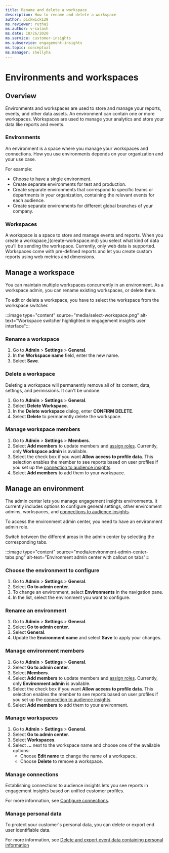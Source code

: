```yaml
---
title: Rename and delete a workspace
description: How to rename and delete a workspace
author: pickwick129
ms.reviewer: ruthai
ms.author: v-salash
ms.date: 10/26/2020
ms.service: customer-insights
ms.subservice: engagement-insights 
ms.topic: conceptual
ms.manager: shellyha
---
```


# Environments and workspaces

## Overview

Environments and workspaces are used to store and manage your reports, events, and other data assets. An environment can contain one or more workspaces. Workspaces are used to manage your analytics and store your data like reports and events. 

### Environments

An environment is a space where you manage your workspaces and connections. How you use environments depends on your organization and your use case. 

For example: 
- Choose to have a single environment.
- Create separate environments for test and production.
- Create separate environments that correspond to specific teams or departments in your organization, containing the relevant events for each audience.
- Create separate environments for different global branches of your company.

### Workspaces 

A workspace is a space to store and manage events and reports. When you create a workspace,](create-workspace.md) you select what kind of data you'll be sending the workspace. Currently, only web data is supported. Workspaces come with pre-defined reports and let you create custom reports using web metrics and dimensions.

## Manage a workspace

You can maintain multiple workspaces concurrently in an environment. As a workspace admin, you can rename existing workspaces, or delete them. 

To edit or delete a workspace, you have to select the workspace from the workspace switcher. 

:::image type="content" source="media/select-workspace.png" alt-text="Workspace switcher highlighted in engagement insights user interface":::

### Rename a workspace

1. Go to **Admin** > **Settings** > **General**.
1. In the **Workspace name** field, enter the new name.
1. Select **Save**.

### Delete a workspace

Deleting a workspace will permanently remove all of its content, data, settings, and permissions. It can't be undone.

1. Go to **Admin** > **Settings** > **General**.
1. Select **Delete Workspace**. 
1. In the **Delete workspace** dialog, enter **CONFIRM DELETE**. 
1. Select **Delete** to permanently delete the workspace.

### Manage workspace members

1. Go to **Admin** > **Settings** > **Members**.
1. Select **Add members** to update members and [assign roles](user-roles.md). Currently, only **Workspace admin** is available.
1. Select the check box if you want **Allow access to profile data**. This selection enables the member to see reports based on user profiles if you set up the [connection to audience insights](configure-connections.md).
1. Select **Add members** to add them to your workspace.

## Manage an environment

The admin center lets you manage engagement insights environments. It currently includes options to configure general settings, other environment admins, workspaces, and [connections to audience insights](configure-connections.md).

To access the environment admin center, you need to have an environment admin role.

Switch between the different areas in the admin center by selecting the corresponding tabs.

:::image type="content" source="media/environment-admin-center-tabs.png" alt-text="Environment admin center with callout on tabs":::

### Choose the environment to configure

1. Go to **Admin** > **Settings** > **General**.
1. Select **Go to admin center**.
1. To change an environment, select **Environments** in the navigation pane.
1. In the list, select the environment you want to configure.

### Rename an environment

1. Go to **Admin** > **Settings** > **General**.
1. Select **Go to admin center**.
1. Select **General**.
1. Update the **Environment name** and select **Save** to apply your changes.

### Manage environment members

1. Go to **Admin** > **Settings** > **General**.
1. Select **Go to admin center**.
1. Select **Members**.
1. Select **Add members** to update members and [assign roles](user-roles.md). Currently, only **Environment admin** is available.
1. Select the check box if you want **Allow access to profile data**. This selection enables the member to see reports based on user profiles if you set up the [connection to audience insights](configure-connections.md).
1. Select **Add members** to add them to your environment.

### Manage workspaces

1. Go to **Admin** > **Settings** > **General**.
1. Select **Go to admin center**.
1. Select **Workspaces**.
1. Select **...** next to the workspace name and choose one of the available options:
   - Choose **Edit name** to change the name of a workspace.
   - Choose **Delete** to remove a workspace.

### Manage connections

Establishing connections to audience insights lets you see reports in engagement insights based on unified customer profiles. 

For more information, see [Configure connections](configure-connections.md).

### Manage personal data

To protect your customer's personal data, you can delete or export end user identifiable data.

For more information, see [Delete and export event data containing personal information](delete-export-personal-data.md)
